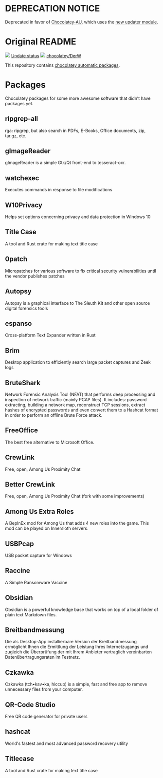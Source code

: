 # DEPRECATION NOTICE

Deprecated in favor of [Chocolatey-AU](https://github.com/jonasw234/chocolatey-au), which uses the [new updater module](https://github.com/chocolatey-community/chocolatey-au).

# Original README

[![](https://ci.appveyor.com/api/projects/status/github/JonasW234/au-packages?svg=true)](https://ci.appveyor.com/project/JonasW234/au-packages)
[Update status](https://gist.github.com/JonasW234/235ac14f598c6ee89f066ba309bdf5a7)
[![](http://transparent-favicon.info/favicon.ico)](#)
[chocolatey/DerW](https://chocolatey.org/profiles/DerW)

This repository contains [chocolatey automatic packages](https://chocolatey.org/docs/automatic-packages).  

# Packages
Chocolatey packages for some more awesome software that didn’t have packages yet.

## ripgrep-all
rga: ripgrep, but also search in PDFs, E-Books, Office documents, zip, tar.gz, etc.

## gImageReader
gImageReader is a simple Gtk/Qt front-end to tesseract-ocr.

## watchexec
Executes commands in response to file modifications

## W10Privacy
Helps set options concerning privacy and data protection in Windows 10

## Title Case
A tool and Rust crate for making text title case

## 0patch
Micropatches for various software to fix critical security vulnerabilities until the vendor publishes patches

## Autopsy
Autopsy is a graphical interface to The Sleuth Kit and other open source digital forensics tools

## espanso
Cross-platform Text Expander written in Rust

## Brim
Desktop application to efficiently search large packet captures and Zeek logs

## BruteShark
Network Forensic Analysis Tool (NFAT) that performs deep processing and inspection of network traffic (mainly PCAP files). It includes: password extracting, building a network map, reconstruct TCP sessions, extract hashes of encrypted passwords and even convert them to a Hashcat format in order to perform an offline Brute Force attack.

## FreeOffice
The best free alternative to Microsoft Office.

## CrewLink
Free, open, Among Us Proximity Chat

## Better CrewLink
Free, open, Among Us Proximity Chat (fork with some improvements)

## Among Us Extra Roles
A BepInEx mod for Among Us that adds 4 new roles into the game. This mod can be played on Innersloth servers. 

## USBPcap
USB packet capture for Windows

## Raccine
A Simple Ransomware Vaccine

## Obsidian
Obsidian is a powerful knowledge base that works on top of a local folder of plain text Markdown files.

## Breitbandmessung
Die als Desktop-App installierbare Version der Breitbandmessung ermöglicht Ihnen die Ermittlung der Leistung Ihres Internetzugangs und zugleich die Überprüfung der mit Ihrem Anbieter vertraglich vereinbarten Datenübertragungsraten im Festnetz.

## Czkawka
Czkawka (tch•kav•ka, hiccup) is a simple, fast and free app to remove unnecessary files from your computer.

## QR-Code Studio
Free QR code generator for private users

## hashcat
World's fastest and most advanced password recovery utility

## Titlecase
A tool and Rust crate for making text title case
